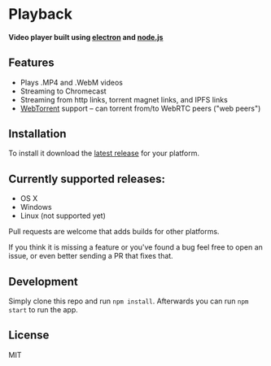 
# Playback

#### Video player built using [electron](http://electron.atom.io/) and [node.js](https://nodejs.org/)

## Features

- Plays .MP4 and .WebM videos
- Streaming to Chromecast
- Streaming from http links, torrent magnet links, and IPFS links
- [WebTorrent](https://webtorrent.io/) support – can torrent from/to WebRTC peers ("web peers")

## Installation

To install it download the [latest release](https://github.com/mafintosh/playback/releases/latest) for your platform.

## Currently supported releases:

* OS X
* Windows
* Linux (not supported yet)

Pull requests are welcome that adds builds for other platforms.

If you think it is missing a feature or you've found a bug feel free to open an issue, or even better sending a PR that fixes that.

## Development

Simply clone this repo and run `npm install`.
Afterwards you can run `npm start` to run the app.

## License

MIT
